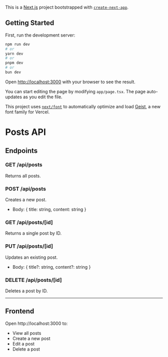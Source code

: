 This is a [Next.js](https://nextjs.org) project bootstrapped with [`create-next-app`](https://nextjs.org/docs/app/api-reference/cli/create-next-app).

## Getting Started

First, run the development server:

```bash
npm run dev
# or
yarn dev
# or
pnpm dev
# or
bun dev
```

Open [http://localhost:3000](http://localhost:3000) with your browser to see the result.

You can start editing the page by modifying `app/page.tsx`. The page auto-updates as you edit the file.

This project uses [`next/font`](https://nextjs.org/docs/app/building-your-application/optimizing/fonts) to automatically optimize and load [Geist](https://vercel.com/font), a new font family for Vercel.

# Posts API

## Endpoints

### GET /api/posts
Returns all posts.

### POST /api/posts
Creates a new post.
- Body: { title: string, content: string }

### GET /api/posts/[id]
Returns a single post by ID.

### PUT /api/posts/[id]
Updates an existing post.
- Body: { title?: string, content?: string }

### DELETE /api/posts/[id]
Deletes a post by ID.

---

## Frontend
Open http://localhost:3000 to:
- View all posts
- Create a new post
- Edit a post
- Delete a post
